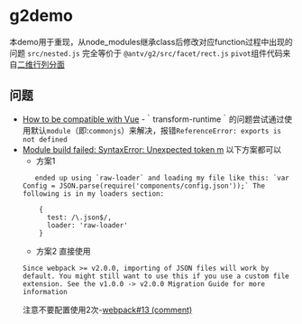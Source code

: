# g2demo

本demo用于重现，从node_modules继承class后修改对应function过程中出现的问题
`src/nested.js` 完全等价于 `@antv/g2/src/facet/rect.js`
`pivot`组件代码来自[二维行列分面](https://antv.alipay.com/zh-cn/g2/3.x/demo/facet/rect.html)

## 问题
- [How to be compatible with Vue](https://github.com/antvis/g2/issues/287#issuecomment-351886247)
  -｀transform-runtime｀的问题尝试通过使用默认`module`（即:`commonjs`）来解决，报错`ReferenceError: exports is not defined`
- [Module build failed: SyntaxError: Unexpected token m](https://github.com/webpack-contrib/json-loader/issues/13)
以下方案都可以
  - 方案1
  ```
     ended up using `raw-loader` and loading my file like this: `var Config = JSON.parse(require('components/config.json'));` The following is in my loaders section:

      {
        test: /\.json$/,
        loader: 'raw-loader'
      }
  ```
  - 方案2
  直接使用
  ```
  Since webpack >= v2.0.0, importing of JSON files will work by default. You might still want to use this if you use a custom file extension. See the v1.0.0 -> v2.0.0 Migration Guide for more information
  ```
  注意不要配置使用2次-[webpack#13 (comment)](https://github.com/webpack-contrib/json-loader/issues/13#issuecomment-188480384)

